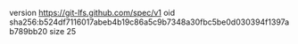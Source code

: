version https://git-lfs.github.com/spec/v1
oid sha256:b524df7116017abeb4b19c86a5c9b7348a30fbc5be0d030394f1397ab789bb20
size 25
